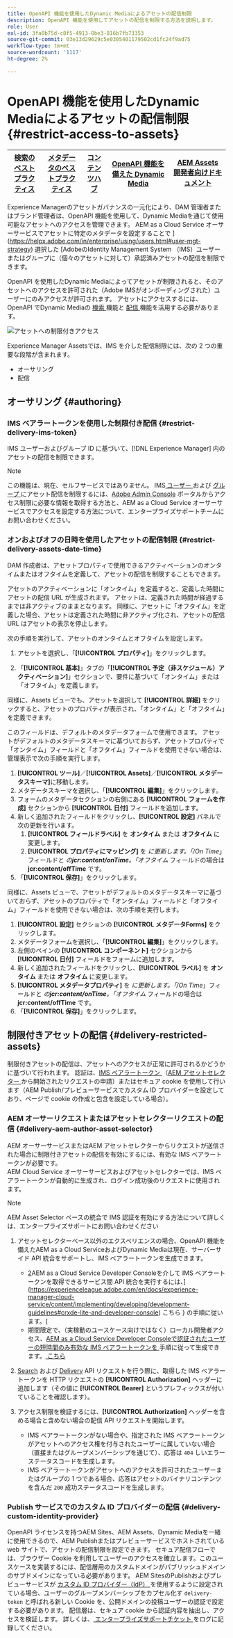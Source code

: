 ```yaml
---
title: OpenAPI 機能を使用したDynamic Mediaによるアセットの配信制限
description: OpenAPI 機能を使用してアセットの配信を制限する方法を説明します。
role: User
exl-id: 3fa0b75d-c8f5-4913-8be3-816b7fb73353
source-git-commit: 03e13d29629c5e0305401179502cd1fc24f9ad75
workflow-type: tm+mt
source-wordcount: '1117'
ht-degree: 2%

---
```


# OpenAPI 機能を使用したDynamic Mediaによるアセットの配信制限 {#restrict-access-to-assets}

| [検索のベストプラクティス](/help/assets/search-best-practices.md) | [メタデータのベストプラクティス](/help/assets/metadata-best-practices.md) | [コンテンツハブ](/help/assets/product-overview.md) | [OpenAPI 機能を備えた Dynamic Media](/help/assets/dynamic-media-open-apis-overview.md) | [AEM Assets 開発者向けドキュメント](https://developer.adobe.com/experience-cloud/experience-manager-apis/) |
| ------------- | --------------------------- |---------|----|-----|

Experience Managerのアセットガバナンスの一元化により、DAM 管理者またはブランド管理者は、OpenAPI 機能を使用して、Dynamic Mediaを通じて使用可能なアセットへのアクセスを管理できます。 AEM as a Cloud Service オーサーサービスでアセットに特定のメタデータを設定することで ](https://helpx.adobe.com/in/enterprise/using/users.html#user-mgt-strategy) 選択した [AdobeのIdentity Management System （IMS）ユーザーまたはグループに（個々のアセットに対して）承認済みアセットの配信を制限できます。

OpenAPI を使用したDynamic Mediaによってアセットが制限されると、そのアセットへのアクセスを許可された（Adobe IMSがオンボーディングされた）ユーザーにのみアクセスが許可されます。 アセットにアクセスするには、OpenAPI でDynamic Mediaの [ 検索 ](search-assets-api.md) 機能と [ 配信 ](deliver-assets-apis.md) 機能を活用する必要があります。

![ アセットへの制限付きアクセス ](/help/assets/assets/restricted-access.png)

Experience Manager Assetsでは、IMS を介した配信制限には、次の 2 つの重要な段階が含まれます。

* オーサリング
* 配信

## オーサリング {#authoring}

### IMS ベアラートークンを使用した制限付き配信 {#restrict-delivery-ims-token}

IMS ユーザーおよびグループ ID に基づいて、[!DNL Experience Manager] 内のアセットの配信を制限できます。

>[!NOTE]
>
> この機能は、現在、セルフサービスではありません。 IMS[ ユーザー ](https://helpx.adobe.com/in/enterprise/using/manage-directory-users.html) および [ グループ ](https://helpx.adobe.com/in/enterprise/using/user-groups.html) にアセット配信を制限するには、[Adobe Admin Console](https://adminconsole.adobe.com/) ポータルからアクセス制限に必要な情報を取得する方法と、AEM as a Cloud Service オーサーサービスでアクセスを設定する方法について、エンタープライズサポートチームにお問い合わせください。

### オンおよびオフの日時を使用したアセットの配信制限 {#restrict-delivery-assets-date-time}

DAM 作成者は、アセットプロパティで使用できるアクティベーションのオンタイムまたはオフタイムを定義して、アセットの配信を制限することもできます。

アセットのアクティベーションに「オンタイム」を定義すると、定義した時間にアセットの配信 URL が生成されます。 アセットは、定義された時間が経過するまでは非アクティブのままとなります。 同様に、アセットに「オフタイム」を定義した場合、アセットは定義された時間に非アクティブ化され、アセットの配信 URL はアセットの表示を停止します。

次の手順を実行して、アセットのオンタイムとオフタイムを設定します。

1. アセットを選択し、「**[!UICONTROL プロパティ]**」をクリックします。

1. 「**[!UICONTROL 基本]**」タブの「**[!UICONTROL 予定（非スケジュール）アクティベーション]**」セクションで、要件に基づいて「オンタイム」または「オフタイム」を定義します。

同様に、Assets ビューでも、アセットを選択して **[!UICONTROL 詳細]** をクリックすると、アセットのプロパティが表示され、「オンタイム」と「オフタイム」を定義できます。

このフィールドは、デフォルトのメタデータフォームで使用できます。 アセットがデフォルトのメタデータスキーマに基づいておらず、アセットプロパティで「オンタイム」フィールドと「オフタイム」フィールドを使用できない場合は、管理表示で次の手順を実行します。

1. **[!UICONTROL ツール]**／**[!UICONTROL Assets]**／**[!UICONTROL メタデータスキーマ]**&#x200B;に移動します。
1. メタデータスキーマを選択し、「**[!UICONTROL 編集]**」をクリックします。
1. フォームのメタデータセクションの右側にある **[!UICONTROL フォームを作成]** セクションから **[!UICONTROL 日付]** フィールドを追加します。
1. 新しく追加されたフィールドをクリックし、**[!UICONTROL 設定]** パネルで次の更新を行います。
   1. **[!UICONTROL フィールドラベル]** を **オンタイム** または **オフタイム** に変更します。
   1. **[!UICONTROL プロパティにマッピング]** を _に更新します。「/On Time_」フィールドと _の&#x200B;**jcr:content/onTime**。「オフタイム_ フィールドの場合は **jcr:content/offTime** です。
1. 「**[!UICONTROL 保存]**」をクリックします。

同様に、Assets ビューで、アセットがデフォルトのメタデータスキーマに基づいておらず、アセットのプロパティで「オンタイム」フィールドと「オフタイム」フィールドを使用できない場合は、次の手順を実行します。

1. **[!UICONTROL 設定]** セクションの **[!UICONTROL メタデータForms]** をクリックします。
1. メタデータフォームを選択し、「**[!UICONTROL 編集]**」をクリックします。
1. 左側のペインの **[!UICONTROL コンポーネント]** セクションから **[!UICONTROL 日付]** フィールドをフォームに追加します。
1. 新しく追加されたフィールドをクリックし、**[!UICONTROL ラベル]** を **オンタイム** または **オフタイム** に変更します。
1. **[!UICONTROL メタデータプロパティ]** を _に更新します。「/On Time_」フィールドと _の&#x200B;**jcr:content/onTime**。「オフタイム_ フィールドの場合は **jcr:content/offTime** です。
1. 「**[!UICONTROL 保存]**」をクリックします。



## 制限付きアセットの配信 {#delivery-restricted-assets}

制限付きアセットの配信は、アセットへのアクセスが正常に許可されるかどうかに基づいて行われます。 認証は、[IMS ベアラートークン ](https://developer.adobe.com/developer-console/docs/guides/authentication/UserAuthentication/IMS/) （[AEM アセットセレクター ](https://experienceleague.adobe.com/en/docs/experience-manager-cloud-service/content/assets/manage/asset-selector/overview-asset-selector) から開始されたリクエストの申請）またはセキュア cookie を使用して行います（AEM Publish/プレビューサービスでカスタム ID プロバイダーを設定しており、ページで cookie の作成と包含を設定している場合）。

### AEM オーサーリクエストまたはアセットセレクターリクエストの配信 {#delivery-aem-author-asset-selector}

AEM オーサーサービスまたはAEM アセットセレクターからリクエストが送信された場合に制限付きアセットの配信を有効にするには、有効な IMS ベアラートークンが必要です。\
AEM Cloud Service オーサーサービスおよびアセットセレクターでは、IMS ベアラートークンが自動的に生成され、ログイン成功後のリクエストに使用されます。

>[!NOTE]
>
>AEM Asset Selector ベースの統合で IMS 認証を有効にする方法について詳しくは、エンタープライズサポートにお問い合わせください

1. アセットセレクターベース以外のエクスペリエンスの場合、OpenAPI 機能を備えたAEM as a Cloud ServiceおよびDynamic Mediaは現在、サーバーサイド API 統合をサポートし、IMS ベアラートークンを生成できます。
   * [2](https://experienceleague.adobe.com/en/docs/experience-manager-cloud-service/content/implementing/developing/generating-access-tokens-for-server-side-apis#the-server-to-server-flow)AEM as a Cloud Service Developer Consoleを介して IMS ベアラートークンを取得できるサービス間 API 統合を実行するには、](https://experienceleague.adobe.com/en/docs/experience-manager-cloud-service/content/implementing/developing/development-guidelines#crxde-lite-and-developer-console) こちら } の手順に従います。[
   * 期間限定で、（実稼動のユースケース向けではなく）ローカル開発者アクセス、[AEM as a Cloud Service Developer Consoleで認証されたユーザーの短時間のみ有効な IMS ベアラートークンを ](https://experienceleague.adobe.com/en/docs/experience-manager-cloud-service/content/implementing/developing/development-guidelines#crxde-lite-and-developer-console) 手順に従って生成できます。[ こちら ](https://experienceleague.adobe.com/en/docs/experience-manager-cloud-service/content/implementing/developing/generating-access-tokens-for-server-side-apis#developer-flow)

1. [Search](search-assets-api.md) および [Delivery](deliver-assets-apis.md) API リクエストを行う際に、取得した IMS ベアラートークンを HTTP リクエストの **[!UICONTROL Authorization]** ヘッダーに追加します（その値に **[!UICONTROL Bearer]** というプレフィックスが付いていることを確認します）。

1. アクセス制限を検証するには、**[!UICONTROL Authorization]** ヘッダーを含める場合と含めない場合の配信 API リクエストを開始します。
   * IMS ベアラートークンがない場合や、指定された IMS ベアラートークンがアセットへのアクセス権を付与されたユーザーに属していない場合（直接またはグループメンバーシップを通じて）、応答は `404` しいエラーステータスコードを生成します。
   * IMS ベアラートークンがアセットへのアクセスを許可されたユーザーまたはグループの 1 つである場合、応答はアセットのバイナリコンテンツを含んだ `200` 成功ステータスコードを生成します。

### Publish サービスでのカスタム ID プロバイダーの配信 {#delivery-custom-identity-provider}

OpenAPI ライセンスを持つAEM Sites、AEM Assets、Dynamic Mediaを一緒に使用できるので、AEM Publishまたはプレビューサービスでホストされている web サイトで、アセットの配信制限を設定できます。 セキュア配信フローでは、ブラウザー Cookie を利用してユーザーのアクセスを確立します。このユースケースを実装するには、配信層用のカスタムドメインがパブリッシュドメインのサブドメインになっている必要があります。 AEM SitesのPublishおよびプレビューサービスが [ カスタム ID プロバイダー（IdP） ](https://experienceleague.adobe.com/ja/docs/experience-manager-learn/cloud-service/authentication/saml-2-0) を使用するように設定されている場合、ユーザーのグループメンバーシップをカプセル化す `delivery-token` と呼ばれる新しい Cookie を、公開ドメインの投稿ユーザーの認証で設定する必要があります。 配信層は、セキュア cookie から認証内容を抽出し、アクセスを検証します。 詳しくは、[ エンタープライズサポートチケット ](/help/assets/dynamic-media-open-apis-overview.md#how-to-enable-the-dynamic-media-with-openapi-capabilities) をログに記録してください。
